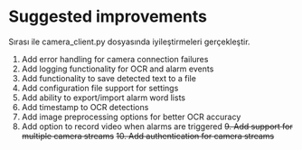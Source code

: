 # Suggested improvements

Sırası ile camera_client.py dosyasında iyileştirmeleri gerçekleştir.

1. Add error handling for camera connection failures
2. Add logging functionality for OCR and alarm events
3. Add functionality to save detected text to a file
4. Add configuration file support for settings
5. Add ability to export/import alarm word lists
6. Add timestamp to OCR detections
7. Add image preprocessing options for better OCR accuracy
8. Add option to record video when alarms are triggered
~~9. Add support for multiple camera streams~~
~~10. Add authentication for camera streams~~
